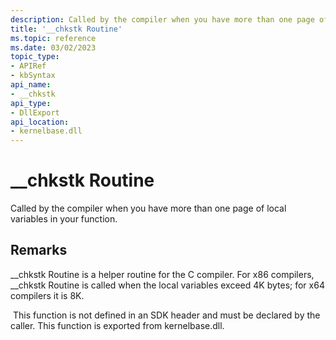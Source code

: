 ```yaml
---
description: Called by the compiler when you have more than one page of local variables in your function. (__chkstk)
title: '__chkstk Routine'
ms.topic: reference
ms.date: 03/02/2023
topic_type: 
- APIRef
- kbSyntax
api_name: 
- __chkstk
api_type: 
- DllExport
api_location: 
- kernelbase.dll
---
```


# \__chkstk Routine

Called by the compiler when you have more than one page of local variables in your function.

## Remarks

\__chkstk Routine is a helper routine for the C compiler. For x86 compilers, \__chkstk Routine is called when the local variables exceed 4K bytes; for x64 compilers it is 8K.

 This function is not defined in an SDK header and must be declared by the caller. This function is exported from kernelbase.dll.

 



